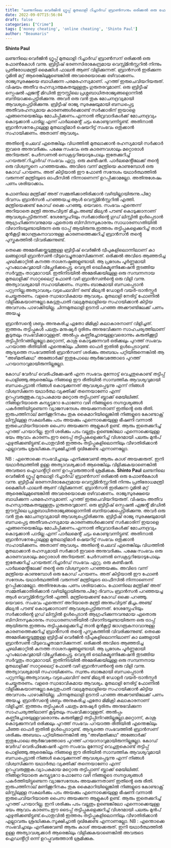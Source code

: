 ```yaml
---
title: "ലണ്ടനിലെ വെർജിൻ ഗ്രൂപ്പ് മുതലാളി റിച്ചാർഡ് ബ്രാൺസനും ഒരിക്കൽ ഒരു ഫോൺകോൾ വന്നു, നിങ്ങൾക്ക് മെസേജുകൾ ആയി വരാറുള്ള അതെ ആവശ്യത്തിനായി"
date: 2022-09-07T15:56:04
draft: false
categories: ["Crime"]
tags: ['money cheating', 'online cheating', 'Shinto Paul']
author: "Beaumaris"
---
```


<strong>Shinto Paul</strong>

ലണ്ടനിലെ വെർജിൻ ഗ്രൂപ്പ് മുതലാളി റിച്ചാർഡ് ബ്രാൺസന് ഒരിക്കൽ ഒരു ഫോൺകോൾ വന്നു. ബ്രിട്ടീഷ് ഭരണസിരാകേന്ദ്രമായ വെസ്റ്റ്മിൻസ്റ്ററിൽ നിന്നും പ്രതിരോധമന്ത്രി മൈക്കിൾ ഫാലൻ ആണ് വിളിക്കുന്നത്. ബ്രാൻസൻ ഇരിക്കുന്ന റൂമിൽ മറ്റ് ആരെങ്കിലുമുണ്ടെങ്കിൽ അവരെയൊക്കെ ഒഴിവാക്കണം. രാജ്യസുരക്ഷയെ ബാധിക്കുന്ന പരമരഹസ്യമാണ്. പുറത്ത് ഇരുചെവിയറിയരുത്. വിഷയം അതീവ രഹസ്യാത്മകതയുള്ളതും ഗുരുതരവുമാണ്. ഒരു ബ്രിട്ടീഷ് സ്പെഷൽ ഏജൻ്റ് മിഡിൽ ഈസ്റ്റിലെ പ്രശ്നബാധിതരാജ്യങ്ങളൊന്നിൽ ബന്ദിയാക്കപ്പെട്ടിരിക്കുന്നു. അവർ ഒരു വൻ തുക മോചനദ്രവ്യമായി ആവശ്യപ്പെട്ടിരിക്കുന്നു. ബ്രിട്ടീഷ് രാജ്യ സുരക്ഷയുമായി ബന്ധപ്പെട്ട അതീവരഹസ്യമായ കാരണങ്ങൾക്കൊണ്ട് സർക്കാരിന് ഇയാളെ എങ്ങനെയെങ്കിലും മോചിപ്പിക്കണം.എന്നാൽ തീവ്രവാദികൾക്ക് മോചനദ്രവ്യം കൊടുക്കാൻ പാടില്ല എന്ന് പാർലമെൻ്റ് ചട്ടം കൊണ്ടുവന്നിട്ടുണ്ട്. അതിനാൽ ബ്രാൻസനേപ്പോലുള്ള മുതലാളിമാർ ഷെയറിട്ട് സംഭവം ഒതുക്കാൻ സഹായിക്കണം. അതാണ് ആവശ്യം.

അതിൻ്റെ ചെലവ് ഏതെങ്കിലും വിധത്തിൽ മുതലാക്കാൻ രഹസ്യമായി സർക്കാർ ഇവരെ അനുവദിക്കും. പക്ഷേ സംഭവം ഒരു കാരണവശാലും മറ്റൊരാൾ അറിയരുത്. പേർസണൽ സെക്രട്ടറിയോടുപോലും ഇതേക്കുറിച്ച് പറയരുത്.റിച്ചാർഡ് സംഭവം ഏറ്റു. ഒരു കണ്ടീഷൻ. പാർലമെൻ്റിലേക്ക് തൻ്റെ ഒരു വിശ്വസ്തനെ പറഞ്ഞയക്കും. അവിടെ വന്ന് മന്ത്രിയെ കാണുമ്പോൾ ഒരു കോഡ് പറയണം. അത് കിട്ടിയാൽ ഈ ഫോൺ സന്ദേശം യഥാർത്ഥത്തിൽ വരുന്നത് മന്ത്രിയുടെ ഓഫീസിൽ നിന്നാണെന്ന് ഉറപ്പിക്കാമല്ലോ. അതിനുശേഷം പണം ശരിയാക്കാം.

ഫോണിലെ മന്ത്രിക്ക് അത് സമ്മതിക്കാതിരിക്കാൻ വഴിയില്ലായിരുന്നു.പിറ്റേ ദിവസം ബ്രാൻസൻ പറഞ്ഞയച്ച ആൾ വെസ്റ്റ്മിൻസ്റ്ററിൽ എത്തി. മന്ത്രിയെക്കണ്ട് കോഡ് ഒക്കെ പറഞ്ഞു. യെവടെ. സംഭവം എന്തെന്ന് അറിയാതെ മന്ത്രി അന്തംവിട്ടത് മിച്ചം.അഞ്ച് മില്യൻ പൗണ്ട് കൊടുക്കാനാണ് ആവശ്യപ്പെട്ടിരുന്നത്. ദേശസ്നേഹിയും സർക്കാരിൻ്റെ ഗുഡ് ലിസ്റ്റിൽ ഉൾപ്പെടാൻ ആഗ്രഹിക്കുന്നവനുമായ ഏതൊരു ബിസിനസുകാരനും സാധാരണഗതിയിൽ വീഴാനിടയുണ്ടായിരുന്ന ഒരു ട്രാപ്പ് ആയിരുന്നു.ഇത്തരം തട്ടിപ്പുകളെക്കുറിച്ച് താൻ മുൻകൂട്ടി ജാഗരൂകനാവാനുള്ള കാരണത്തെക്കുറിച്ച് ബ്രാൻസൻ തൻ്റെ പുസ്തകത്തിൽ വിവരിക്കുന്നുണ്ട്.

തെക്കെ അമേരിക്കയ്ക്കടുത്തുള്ള ബ്രിട്ടീഷ് വെർജിൻ ദ്വീപുകളിലൊന്നിലാണ് കാ ലങ്ങളായി ബ്രാൻസൺ വീടുവെച്ചുതാമസിക്കുന്നത്. ഒരിക്കൽ അവിടെ ആഞ്ഞടിച്ച ചുഴലിക്കാറ്റിൽ കനത്ത നാശനഷ്ടങ്ങളുണ്ടായി. ആ പ്രദേശം പൂർണ്ണമായി പുറംലോകവുമായി വിച്ഛേദിക്കപ്പെട്ടു. വെദ്യുതി ടെലികമ്യൂണിക്കേഷൻ തുടങ്ങിയ സർവ്വതും താറുമാറായി. ഇതിനിടയിൽ അമേരിക്കയിലുള്ള ഒരു സമ്പന്നനായ മുതലാളിക്ക് സാറ്റലൈറ്റ് ഫോൺ വഴി ബ്രാൻസൺൻ്റെ ഒരു വിളി വന്നു. അത്യാവശ്യമായി സഹായിക്കണം. സ്വന്തം ബാങ്കുമായി ബന്ധപ്പെടാൻ പറ്റുന്നില്ല.അത്യാവശ്യം വട്ടചെലവിന് രണ്ട് മില്യൻ ഡോളർ വയർ-ട്രാൻസ്ഫർ ചെയ്തുതരണം. വളരെ സ്വാഭാവികമായ ആവശ്യം. മുതലാളി നേരിട്ട് ഫോണിൽ വിളിക്കുകയാണല്ലോ.കേട്ടതുപാതി വല്യമുതലാളിയെ സഹായിക്കാൻ കിട്ടിയ അവസരം പാഴാക്കിയില്ല. ചിന്നമുതലാളി ഉടനടി പറഞ്ഞ അക്കൗണ്ടിലേക്ക് പണം അയച്ചു.

ബ്രാൻസൻ്റെ ശബ്ദം അനുകരിച്ച ഏതോ മിമിക്രി കലാകാരനാണ് വിളിച്ചത്. ഇത്തരം തട്ടിപ്പുകൾ പലതും മനുഷ്യർ ദുരിതം അനുഭവിക്കുന്ന സാഹചര്യത്തിലാണ് കൂടുതലും സംഭവിക്കാറുള്ളത്. അൽപ്പം കണ്ണീച്ചോരയുള്ളവരൊന്നും കരുതിക്കൂട്ടി തട്ടിപ്പിനിറങ്ങില്ലല്ലോ.മറ്റൊന്ന്, കാശു കൊടുക്കുന്നവർ ഒരിക്കലും പുറത്ത് സംഭവം പറയാത്ത രീതിയിൽ എന്തെങ്കിലും ചീഞ്ഞ ഓഫർ ഇതിൽ ഉൾപ്പെടാറുണ്ട്. ആദ്യത്തെ സംഭവത്തിൽ ബ്രാൻസണ് ശരിക്കും അബദ്ധം പറ്റിയിരുന്നെങ്കിൽ ആ "അഴിമതിക്കഥ" അങ്ങോർക്ക് ഇതുപോലെ ആർജവത്തോടെ പുറത്ത് പറയാനാവുമായിരുന്നില്ലല്ലോ.

കോഡ് വേർഡ് വെരിഫിക്കേഷൻ എന്ന സംഭവം മുന്നോട്ട് വെച്ചതുകൊണ്ട് തട്ടിപ്പ് പൊളിഞ്ഞു.ആരെങ്കിലും നിങ്ങളെ ഈ രീതിയിൽ സാമ്പത്തിക ആവശ്യവുമായി ബന്ധപ്പെട്ടാൽ നിങ്ങൾ കൊടുക്കുന്നത് ആവശ്യപ്പെടുന്നു എന്ന് നിങ്ങൾ വിശ്വസിക്കുന്ന യഥാർത്ഥ വ്യക്തിക്ക് തന്നെയാണോ എന്ന് ഉറപ്പുവരുത്തുക.വ്യാപകമായ മറ്റൊരു തട്ടിപ്പാണ് ബ്ലാക്ക് മെയിലിങ്ങ്. നിങ്ങളറിയാതെ കമ്പ്യൂട്ടറോ ഫോണോ വഴി നിങ്ങളുടെ നഗ്നദൃശ്യങ്ങൾ പകർത്തിയിട്ടുണ്ടെന്ന വ്യാജസന്ദേശം അയക്കുന്നതാണ് ഇതിൻ്റെ ഒരു രീതി. ഇരുപത്തിനാല് മണിക്കൂറിനകം തുക കൈമാറിയില്ലെങ്കിൽ നിങ്ങളുടെ കോണ്ടാക്റ്റ് ലിസ്റ്റിലുള്ള സകലർക്കും പടം അയക്കും എന്നൊക്കെയുള്ള ഭീഷണി വന്നാൽ ഇരുചെവിയറിയാതെ പൈസ അയക്കുന്ന ആളുകൾ ഉണ്ട്.
ആരും ഇതെക്കുറിച്ച് പുറത്ത് പറയാറില്ല. ഇനി ശരിക്കും പടം വല്ലതും ഉണ്ടെങ്കിലോ എന്നൊക്കെയുള്ള ഭയം ആവാം കാരണം.ഈ ടൈപ്പ് തട്ടിപ്പുകളെക്കുറിച്ച് വിശദമായി പലരും മുൻപ് എഴുതിക്കണ്ടിട്ടുണ്ട്.പൊതുവിൽ ഇത്തരം തട്ടിപ്പുകളിലൊന്നിലും വീഴാതിരിക്കാൻ എല്ലാവരും ശ്രദ്ധിക്കുക.സൂക്ഷിച്ചാൽ ദുഖിക്കേണ്ട എന്നാണല്ലോ.

NB : എന്തൊക്കെ സംഭവിച്ചാലും എനിക്കുവേണ്ടി ആരും കാശ് അയക്കരുത്. ഇനി യഥാർത്ഥത്തിൽ ഉള്ള അത്യാവശ്യക്കാർ ആരെങ്കിലും വിളിക്കുകയാണെങ്കിൽ അവരുടെ ഐഡൻ്റിറ്റി ഒന്ന് ഉറപ്പുവരുത്താൻ ശ്രമിക്കുക.
**Shinto Paul** ലണ്ടനിലെ വെർജിൻ ഗ്രൂപ്പ് മുതലാളി റിച്ചാർഡ് ബ്രാൺസന് ഒരിക്കൽ ഒരു ഫോൺകോൾ വന്നു. ബ്രിട്ടീഷ് ഭരണസിരാകേന്ദ്രമായ വെസ്റ്റ്മിൻസ്റ്ററിൽ നിന്നും പ്രതിരോധമന്ത്രി മൈക്കിൾ ഫാലൻ ആണ് വിളിക്കുന്നത്. ബ്രാൻസൻ ഇരിക്കുന്ന റൂമിൽ മറ്റ് ആരെങ്കിലുമുണ്ടെങ്കിൽ അവരെയൊക്കെ ഒഴിവാക്കണം. രാജ്യസുരക്ഷയെ ബാധിക്കുന്ന പരമരഹസ്യമാണ്. പുറത്ത് ഇരുചെവിയറിയരുത്. വിഷയം അതീവ രഹസ്യാത്മകതയുള്ളതും ഗുരുതരവുമാണ്. ഒരു ബ്രിട്ടീഷ് സ്പെഷൽ ഏജൻ്റ് മിഡിൽ ഈസ്റ്റിലെ പ്രശ്നബാധിതരാജ്യങ്ങളൊന്നിൽ ബന്ദിയാക്കപ്പെട്ടിരിക്കുന്നു. അവർ ഒരു വൻ തുക മോചനദ്രവ്യമായി ആവശ്യപ്പെട്ടിരിക്കുന്നു. ബ്രിട്ടീഷ് രാജ്യ സുരക്ഷയുമായി ബന്ധപ്പെട്ട അതീവരഹസ്യമായ കാരണങ്ങൾക്കൊണ്ട് സർക്കാരിന് ഇയാളെ എങ്ങനെയെങ്കിലും മോചിപ്പിക്കണം.എന്നാൽ തീവ്രവാദികൾക്ക് മോചനദ്രവ്യം കൊടുക്കാൻ പാടില്ല എന്ന് പാർലമെൻ്റ് ചട്ടം കൊണ്ടുവന്നിട്ടുണ്ട്. അതിനാൽ ബ്രാൻസനേപ്പോലുള്ള മുതലാളിമാർ ഷെയറിട്ട് സംഭവം ഒതുക്കാൻ സഹായിക്കണം. അതാണ് ആവശ്യം. അതിൻ്റെ ചെലവ് ഏതെങ്കിലും വിധത്തിൽ മുതലാക്കാൻ രഹസ്യമായി സർക്കാർ ഇവരെ അനുവദിക്കും. പക്ഷേ സംഭവം ഒരു കാരണവശാലും മറ്റൊരാൾ അറിയരുത്. പേർസണൽ സെക്രട്ടറിയോടുപോലും ഇതേക്കുറിച്ച് പറയരുത്.റിച്ചാർഡ് സംഭവം ഏറ്റു. ഒരു കണ്ടീഷൻ. പാർലമെൻ്റിലേക്ക് തൻ്റെ ഒരു വിശ്വസ്തനെ പറഞ്ഞയക്കും. അവിടെ വന്ന് മന്ത്രിയെ കാണുമ്പോൾ ഒരു കോഡ് പറയണം. അത് കിട്ടിയാൽ ഈ ഫോൺ സന്ദേശം യഥാർത്ഥത്തിൽ വരുന്നത് മന്ത്രിയുടെ ഓഫീസിൽ നിന്നാണെന്ന് ഉറപ്പിക്കാമല്ലോ. അതിനുശേഷം പണം ശരിയാക്കാം. ഫോണിലെ മന്ത്രിക്ക് അത് സമ്മതിക്കാതിരിക്കാൻ വഴിയില്ലായിരുന്നു.പിറ്റേ ദിവസം ബ്രാൻസൻ പറഞ്ഞയച്ച ആൾ വെസ്റ്റ്മിൻസ്റ്ററിൽ എത്തി. മന്ത്രിയെക്കണ്ട് കോഡ് ഒക്കെ പറഞ്ഞു. യെവടെ. സംഭവം എന്തെന്ന് അറിയാതെ മന്ത്രി അന്തംവിട്ടത് മിച്ചം.അഞ്ച് മില്യൻ പൗണ്ട് കൊടുക്കാനാണ് ആവശ്യപ്പെട്ടിരുന്നത്. ദേശസ്നേഹിയും സർക്കാരിൻ്റെ ഗുഡ് ലിസ്റ്റിൽ ഉൾപ്പെടാൻ ആഗ്രഹിക്കുന്നവനുമായ ഏതൊരു ബിസിനസുകാരനും സാധാരണഗതിയിൽ വീഴാനിടയുണ്ടായിരുന്ന ഒരു ട്രാപ്പ് ആയിരുന്നു.ഇത്തരം തട്ടിപ്പുകളെക്കുറിച്ച് താൻ മുൻകൂട്ടി ജാഗരൂകനാവാനുള്ള കാരണത്തെക്കുറിച്ച് ബ്രാൻസൻ തൻ്റെ പുസ്തകത്തിൽ വിവരിക്കുന്നുണ്ട്. തെക്കെ അമേരിക്കയ്ക്കടുത്തുള്ള ബ്രിട്ടീഷ് വെർജിൻ ദ്വീപുകളിലൊന്നിലാണ് കാ ലങ്ങളായി ബ്രാൻസൺ വീടുവെച്ചുതാമസിക്കുന്നത്. ഒരിക്കൽ അവിടെ ആഞ്ഞടിച്ച ചുഴലിക്കാറ്റിൽ കനത്ത നാശനഷ്ടങ്ങളുണ്ടായി. ആ പ്രദേശം പൂർണ്ണമായി പുറംലോകവുമായി വിച്ഛേദിക്കപ്പെട്ടു. വെദ്യുതി ടെലികമ്യൂണിക്കേഷൻ തുടങ്ങിയ സർവ്വതും താറുമാറായി. ഇതിനിടയിൽ അമേരിക്കയിലുള്ള ഒരു സമ്പന്നനായ മുതലാളിക്ക് സാറ്റലൈറ്റ് ഫോൺ വഴി ബ്രാൻസൺൻ്റെ ഒരു വിളി വന്നു. അത്യാവശ്യമായി സഹായിക്കണം. സ്വന്തം ബാങ്കുമായി ബന്ധപ്പെടാൻ പറ്റുന്നില്ല.അത്യാവശ്യം വട്ടചെലവിന് രണ്ട് മില്യൻ ഡോളർ വയർ-ട്രാൻസ്ഫർ ചെയ്തുതരണം. വളരെ സ്വാഭാവികമായ ആവശ്യം. മുതലാളി നേരിട്ട് ഫോണിൽ വിളിക്കുകയാണല്ലോ.കേട്ടതുപാതി വല്യമുതലാളിയെ സഹായിക്കാൻ കിട്ടിയ അവസരം പാഴാക്കിയില്ല. ചിന്നമുതലാളി ഉടനടി പറഞ്ഞ അക്കൗണ്ടിലേക്ക് പണം അയച്ചു. ബ്രാൻസൻ്റെ ശബ്ദം അനുകരിച്ച ഏതോ മിമിക്രി കലാകാരനാണ് വിളിച്ചത്. ഇത്തരം തട്ടിപ്പുകൾ പലതും മനുഷ്യർ ദുരിതം അനുഭവിക്കുന്ന സാഹചര്യത്തിലാണ് കൂടുതലും സംഭവിക്കാറുള്ളത്. അൽപ്പം കണ്ണീച്ചോരയുള്ളവരൊന്നും കരുതിക്കൂട്ടി തട്ടിപ്പിനിറങ്ങില്ലല്ലോ.മറ്റൊന്ന്, കാശു കൊടുക്കുന്നവർ ഒരിക്കലും പുറത്ത് സംഭവം പറയാത്ത രീതിയിൽ എന്തെങ്കിലും ചീഞ്ഞ ഓഫർ ഇതിൽ ഉൾപ്പെടാറുണ്ട്. ആദ്യത്തെ സംഭവത്തിൽ ബ്രാൻസണ് ശരിക്കും അബദ്ധം പറ്റിയിരുന്നെങ്കിൽ ആ "അഴിമതിക്കഥ" അങ്ങോർക്ക് ഇതുപോലെ ആർജവത്തോടെ പുറത്ത് പറയാനാവുമായിരുന്നില്ലല്ലോ. കോഡ് വേർഡ് വെരിഫിക്കേഷൻ എന്ന സംഭവം മുന്നോട്ട് വെച്ചതുകൊണ്ട് തട്ടിപ്പ് പൊളിഞ്ഞു.ആരെങ്കിലും നിങ്ങളെ ഈ രീതിയിൽ സാമ്പത്തിക ആവശ്യവുമായി ബന്ധപ്പെട്ടാൽ നിങ്ങൾ കൊടുക്കുന്നത് ആവശ്യപ്പെടുന്നു എന്ന് നിങ്ങൾ വിശ്വസിക്കുന്ന യഥാർത്ഥ വ്യക്തിക്ക് തന്നെയാണോ എന്ന് ഉറപ്പുവരുത്തുക.വ്യാപകമായ മറ്റൊരു തട്ടിപ്പാണ് ബ്ലാക്ക് മെയിലിങ്ങ്. നിങ്ങളറിയാതെ കമ്പ്യൂട്ടറോ ഫോണോ വഴി നിങ്ങളുടെ നഗ്നദൃശ്യങ്ങൾ പകർത്തിയിട്ടുണ്ടെന്ന വ്യാജസന്ദേശം അയക്കുന്നതാണ് ഇതിൻ്റെ ഒരു രീതി. ഇരുപത്തിനാല് മണിക്കൂറിനകം തുക കൈമാറിയില്ലെങ്കിൽ നിങ്ങളുടെ കോണ്ടാക്റ്റ് ലിസ്റ്റിലുള്ള സകലർക്കും പടം അയക്കും എന്നൊക്കെയുള്ള ഭീഷണി വന്നാൽ ഇരുചെവിയറിയാതെ പൈസ അയക്കുന്ന ആളുകൾ ഉണ്ട്. ആരും ഇതെക്കുറിച്ച് പുറത്ത് പറയാറില്ല. ഇനി ശരിക്കും പടം വല്ലതും ഉണ്ടെങ്കിലോ എന്നൊക്കെയുള്ള ഭയം ആവാം കാരണം.ഈ ടൈപ്പ് തട്ടിപ്പുകളെക്കുറിച്ച് വിശദമായി പലരും മുൻപ് എഴുതിക്കണ്ടിട്ടുണ്ട്.പൊതുവിൽ ഇത്തരം തട്ടിപ്പുകളിലൊന്നിലും വീഴാതിരിക്കാൻ എല്ലാവരും ശ്രദ്ധിക്കുക.സൂക്ഷിച്ചാൽ ദുഖിക്കേണ്ട എന്നാണല്ലോ. NB : എന്തൊക്കെ സംഭവിച്ചാലും എനിക്കുവേണ്ടി ആരും കാശ് അയക്കരുത്. ഇനി യഥാർത്ഥത്തിൽ ഉള്ള അത്യാവശ്യക്കാർ ആരെങ്കിലും വിളിക്കുകയാണെങ്കിൽ അവരുടെ ഐഡൻ്റിറ്റി ഒന്ന് ഉറപ്പുവരുത്താൻ ശ്രമിക്കുക.
